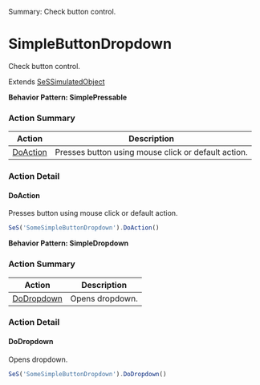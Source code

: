 Summary: Check button control.

# SimpleButtonDropdown

Check button control.
 
Extends [SeSSimulatedObject](SeSSimulatedObject.md)





**Behavior Pattern: SimplePressable**


<!-- ============================== property summary ========================== -->

  
<!-- ============================== action summary ========================== -->



### Action Summary

|  **Action** | **Description** | 
| ----------- | --------------- |
|  [DoAction](#doaction) | Presses button using mouse click or default action. |




<!-- ============================== property detail ========================== -->
  
  
<!-- ============================== action detail ========================== -->
  
### Action Detail
    
<a name="DoAction"></a>    
#### DoAction

Presses button using mouse click or default action.

```javascript
SeS('SomeSimpleButtonDropdown').DoAction()
```





<a name="see.also.simplebuttondropdown.doaction"></a>

  




**Behavior Pattern: SimpleDropdown**


<!-- ============================== property summary ========================== -->

  
<!-- ============================== action summary ========================== -->



### Action Summary

|  **Action** | **Description** | 
| ----------- | --------------- |
|  [DoDropdown](#dodropdown) | Opens dropdown. |




<!-- ============================== property detail ========================== -->
  
  
<!-- ============================== action detail ========================== -->
  
### Action Detail
    
<a name="DoDropdown"></a>    
#### DoDropdown

Opens dropdown.

```javascript
SeS('SomeSimpleButtonDropdown').DoDropdown()
```





<a name="see.also.simplebuttondropdown.dodropdown"></a>

  

